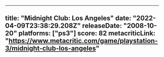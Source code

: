 
---
title: "Midnight Club: Los Angeles"
date: "2022-04-09T23:38:29.208Z"
releaseDate: "2008-10-20"
platforms: ["ps3"]
score: 82
metacriticLink: "https://www.metacritic.com/game/playstation-3/midnight-club-los-angeles"
---

